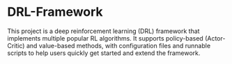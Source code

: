# DRL-Framework
This project is a deep reinforcement learning (DRL) framework that implements multiple popular RL algorithms. It supports policy-based (Actor-Critic) and value-based methods, with configuration files and runnable scripts to help users quickly get started and extend the framework.
